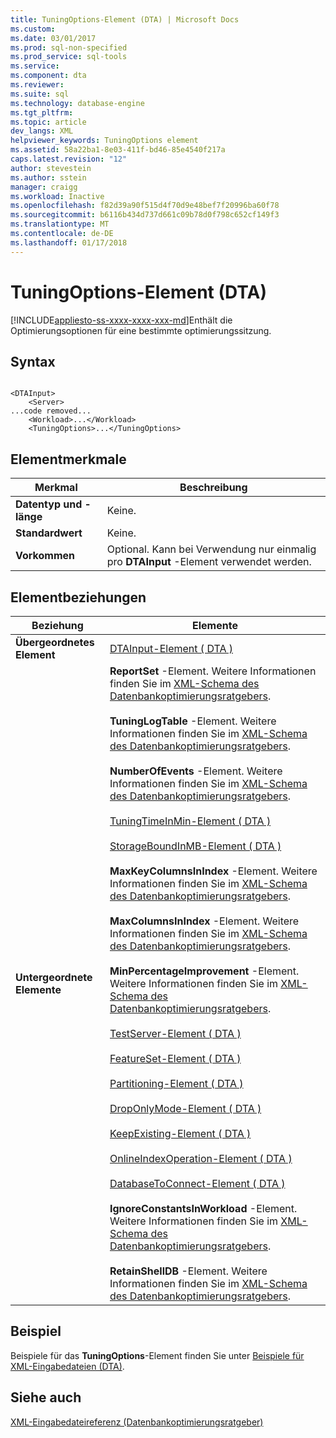 ```yaml
---
title: TuningOptions-Element (DTA) | Microsoft Docs
ms.custom: 
ms.date: 03/01/2017
ms.prod: sql-non-specified
ms.prod_service: sql-tools
ms.service: 
ms.component: dta
ms.reviewer: 
ms.suite: sql
ms.technology: database-engine
ms.tgt_pltfrm: 
ms.topic: article
dev_langs: XML
helpviewer_keywords: TuningOptions element
ms.assetid: 58a22ba1-8e03-411f-bd46-85e4540f217a
caps.latest.revision: "12"
author: stevestein
ms.author: sstein
manager: craigg
ms.workload: Inactive
ms.openlocfilehash: f82d39a90f515d4f70d9e48bef7f20996ba60f78
ms.sourcegitcommit: b6116b434d737d661c09b78d0f798c652cf149f3
ms.translationtype: MT
ms.contentlocale: de-DE
ms.lasthandoff: 01/17/2018
---
```

# <a name="tuningoptions-element-dta"></a>TuningOptions-Element (DTA)
[!INCLUDE[appliesto-ss-xxxx-xxxx-xxx-md](../../includes/appliesto-ss-xxxx-xxxx-xxx-md.md)]Enthält die Optimierungsoptionen für eine bestimmte optimierungssitzung.  
  
## <a name="syntax"></a>Syntax  
  
```  
  
<DTAInput>  
    <Server>  
...code removed...  
    <Workload>...</Workload>  
    <TuningOptions>...</TuningOptions>  
```  
  
## <a name="element-characteristics"></a>Elementmerkmale  
  
|Merkmal|Beschreibung|  
|--------------------|-----------------|  
|**Datentyp und -länge**|Keine.|  
|**Standardwert**|Keine.|  
|**Vorkommen**|Optional. Kann bei Verwendung nur einmalig pro **DTAInput** -Element verwendet werden.|  
  
## <a name="element-relationships"></a>Elementbeziehungen  
  
|Beziehung|Elemente|  
|------------------|--------------|  
|**Übergeordnetes Element**|[DTAInput-Element &#40; DTA &#41;](../../tools/dta/dtainput-element-dta.md)|  
|**Untergeordnete Elemente**|**ReportSet** -Element. Weitere Informationen finden Sie im [XML-Schema des Datenbankoptimierungsratgebers](http://go.microsoft.com/fwlink/?linkid=43100).<br /><br /> **TuningLogTable** -Element. Weitere Informationen finden Sie im [XML-Schema des Datenbankoptimierungsratgebers](http://go.microsoft.com/fwlink/?linkid=43100).<br /><br /> **NumberOfEvents** -Element. Weitere Informationen finden Sie im [XML-Schema des Datenbankoptimierungsratgebers](http://go.microsoft.com/fwlink/?linkid=43100).<br /><br /> [TuningTimeInMin-Element &#40; DTA &#41;](../../tools/dta/tuningtimeinmin-element-dta.md)<br /><br /> [StorageBoundInMB-Element &#40; DTA &#41;](../../tools/dta/storageboundinmb-element-dta.md)<br /><br /> **MaxKeyColumnsInIndex** -Element. Weitere Informationen finden Sie im [XML-Schema des Datenbankoptimierungsratgebers](http://go.microsoft.com/fwlink/?linkid=43100).<br /><br /> **MaxColumnsInIndex** -Element. Weitere Informationen finden Sie im [XML-Schema des Datenbankoptimierungsratgebers](http://go.microsoft.com/fwlink/?linkid=43100).<br /><br /> **MinPercentageImprovement** -Element. Weitere Informationen finden Sie im [XML-Schema des Datenbankoptimierungsratgebers](http://go.microsoft.com/fwlink/?linkid=43100).<br /><br /> [TestServer-Element &#40; DTA &#41;](../../tools/dta/testserver-element-dta.md)<br /><br /> [FeatureSet-Element &#40; DTA &#41;](../../tools/dta/featureset-element-dta.md)<br /><br /> [Partitioning-Element &#40; DTA &#41;](../../tools/dta/partitioning-element-dta.md)<br /><br /> [DropOnlyMode-Element &#40; DTA &#41;](../../tools/dta/droponlymode-element-dta.md)<br /><br /> [KeepExisting-Element &#40; DTA &#41;](../../tools/dta/keepexisting-element-dta.md)<br /><br /> [OnlineIndexOperation-Element &#40; DTA &#41;](../../tools/dta/onlineindexoperation-element-dta.md)<br /><br /> [DatabaseToConnect-Element &#40; DTA &#41;](../../tools/dta/databasetoconnect-element-dta.md)<br /><br /> **IgnoreConstantsInWorkload** -Element. Weitere Informationen finden Sie im [XML-Schema des Datenbankoptimierungsratgebers](http://go.microsoft.com/fwlink/?linkid=43100).<br /><br /> **RetainShellDB** -Element. Weitere Informationen finden Sie im [XML-Schema des Datenbankoptimierungsratgebers](http://go.microsoft.com/fwlink/?linkid=43100).|  
  
## <a name="example"></a>Beispiel  
 Beispiele für das **TuningOptions**-Element finden Sie unter [Beispiele für XML-Eingabedateien &#40;DTA&#41;](../../tools/dta/xml-input-file-samples-dta.md).  
  
## <a name="see-also"></a>Siehe auch  
 [XML-Eingabedateireferenz &#40;Datenbankoptimierungsratgeber&#41;](../../tools/dta/xml-input-file-reference-database-engine-tuning-advisor.md)  
  
  
